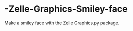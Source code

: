 -Zelle-Graphics-Smiley-face
===========================

Make a smiley face with the Zelle Graphics.py package.